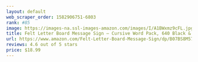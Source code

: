 ```yaml
---
layout: default 
﻿web_scraper_order: 1582906751-6803
rank: #85
image: https://images-na.ssl-images-amazon.com/images/I/A1BWxmz9cFL.jpg
title: Felt Letter Board Message Sign – Cursive Word Pack, 640 Black & White Characters, 10x10 Gray…
url: https://www.amazon.com/Felt-Letter-Board-Message-Sign/dp/B07BS8M57S/ref=zg_mw_office-products_85?_encoding=UTF8&psc=1&refRID=Y9VNBM18FDP0BQYNCJ3S
reviews: 4.6 out of 5 stars
price: $18.99 
---
```

